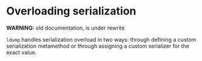 # Overloading serialization

**WARNING:** old documentation, is under rewrite

`ldump` handles serialization overload in two ways: through defining a custom serialization metamethod or through assigning a custom serializer for the exact value.
